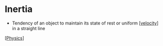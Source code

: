 # Inertia

- Tendency of an object to maintain its state of rest or uniform [[velocity]] in a straight line

[[Physics]]

[//begin]: # "Autogenerated link references for markdown compatibility"
[velocity]: velocity "Velocity"
[Physics]: physics "Physics"
[//end]: # "Autogenerated link references"